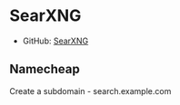 # SearXNG

* GitHub: [SearXNG](https://github.com/searxng)

## Namecheap

Create a subdomain - search.example.com

## 

